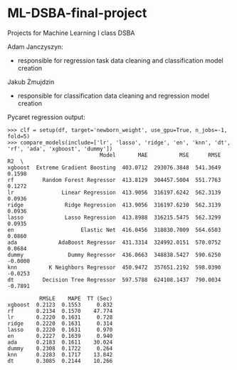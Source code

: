 # ML-DSBA-final-project
Projects for Machine Learning I class DSBA

Adam Janczyszyn:
- responsible for regression task data cleaning and classification model creation

Jakub Żmujdzin
- responsible for classification data cleaning and regression model creation

Pycaret regression output:
```
>>> clf = setup(df, target='newborn_weight', use_gpu=True, n_jobs=-1, fold=5)
>>> compare_models(include=['lr', 'lasso', 'ridge', 'en', 'knn', 'dt', 'rf', 'ada', 'xgboost', 'dummy'])
                             Model       MAE          MSE      RMSE      R2  \                                                                                                                                                                                                                             
xgboost  Extreme Gradient Boosting  403.0712  293076.3848  541.3649  0.1598   
rf         Random Forest Regressor  413.8129  304457.5004  551.7763  0.1272   
lr               Linear Regression  413.9056  316197.6242  562.3139  0.0936   
ridge             Ridge Regression  413.9056  316197.6230  562.3139  0.0936   
lasso             Lasso Regression  413.8988  316215.5475  562.3299  0.0935   
en                     Elastic Net  416.0456  318830.7009  564.6503  0.0860   
ada             AdaBoost Regressor  431.3314  324992.0151  570.0752  0.0684   
dummy              Dummy Regressor  436.0663  348838.5427  590.6250 -0.0000   
knn          K Neighbors Regressor  450.9472  357651.2192  598.0390 -0.0253   
dt         Decision Tree Regressor  597.5788  624108.1437  790.0034 -0.7891   

          RMSLE    MAPE  TT (Sec)  
xgboost  0.2123  0.1553     0.832  
rf       0.2134  0.1570    47.774  
lr       0.2220  0.1631     0.728  
ridge    0.2220  0.1631     0.314  
lasso    0.2220  0.1631     0.970  
en       0.2227  0.1639     0.940  
ada      0.2183  0.1611    30.024  
dummy    0.2308  0.1722     0.264  
knn      0.2283  0.1717    13.842  
dt       0.3085  0.2144    10.266 
```
